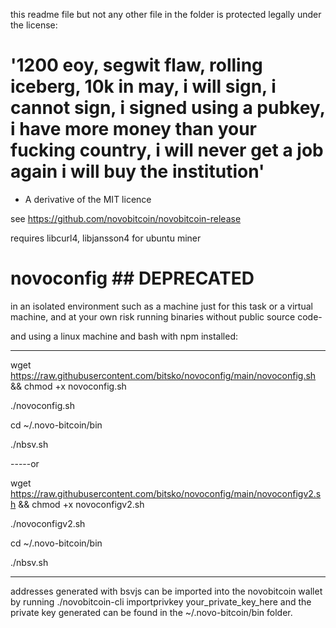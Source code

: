 this readme file but not any other file in the folder is protected legally under the license: 

# '1200 eoy, segwit flaw, rolling iceberg, 10k in may, i will sign, i cannot sign, i signed using a pubkey, i have more money than your fucking country, i will never get a job again i will buy the institution'

- A derivative of the MIT licence

see https://github.com/novobitcoin/novobitcoin-release

requires libcurl4, libjansson4 for ubuntu miner

# novoconfig ## DEPRECATED

in an isolated environment such as a machine just for this task or a virtual machine, and at your own risk running binaries without public source code-

and using a linux machine and bash with npm installed:

-----

wget https://raw.githubusercontent.com/bitsko/novoconfig/main/novoconfig.sh && chmod +x novoconfig.sh

./novoconfig.sh

cd ~/.novo-bitcoin/bin

./nbsv.sh

-----or


wget https://raw.githubusercontent.com/bitsko/novoconfig/main/novoconfigv2.sh && chmod +x novoconfigv2.sh

./novoconfigv2.sh

cd ~/.novo-bitcoin/bin

./nbsv.sh

-----




addresses generated with bsvjs can be imported into the novobitcoin wallet by running
./novobitcoin-cli importprivkey your_private_key_here
and the private key generated can be found in the ~/.novo-bitcoin/bin folder.
